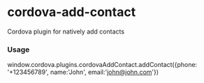 # cordova-add-contact
Cordova plugin for natively add contacts

### Usage

  window.cordova.plugins.cordovaAddContact.addContact({phone: '+123456789', name:'John',      email:'john@john.com'})
